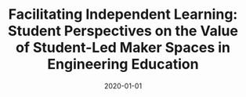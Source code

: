 ---
title: "Facilitating Independent Learning: Student Perspectives on the Value of Student-Led Maker Spaces in Engineering Education"
collection: publications
permalink: /publication/2020-01-01-Makerspacers
excerpt: 'Embedding and effectively managing independent learning within engineering curricula can be somewhat challenging. This work examines the development of a student-led maker space to facilitate independent learning and explores the value that these spaces can add to engineering curricula from a student perspective. Student-led maker spaces as used here, refer to learning environments created and developed solely by students, generally outside of the university setting and with minimal faculty support, to explore concepts related to their studies. We examine the experiences of two undergraduate engineering students involved in creating a student-led maker space to develop and produce a working prototype of a 3D printed modular separation column. The results show that these spaces can provide rewarding independent learning situations that encourage entrepreneurship and promote life-long learning.'
date: 2020-01-01
venue: 'IJEE'
paperurl: 'https://www.ijee.ie/contents/c360420.html'
citation: 'Kalogeropoulos, N., Walker, P., Hale, C., Hellgardt, K., Macey, A., Shah, U.V., Maraj, M.P.. ‘Facilitaing Independent Learning: Student Perspectives on the Value of Student-Led Maker Spaces in Engineering Education’, IJEE 2020, 36, 4, 1220-1233'
---